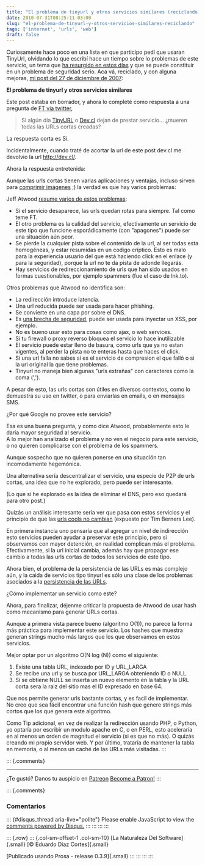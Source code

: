 ```yaml
---
title: "El problema de tinyurl y otros servicios similares (reciclando)"
date: 2010-07-31T08:25:11-03:00
slug: "el-problema-de-tinyurl-y-otros-servicios-similares-reciclando"
tags: ['internet', 'urls', 'web']
draft: false
---
```

 
Curiosamente hace poco en una lista en que participo pedí que usaran
TinyUrl, olvidando lo que escribí hace un tiempo sobre lo problemas de
este servicio, un tema que [ha resurgido en estos días](http://adactio.com/journal/1566) y que se puede constituir en un
problema de seguridad serio. Aca vá, reciclado, y con alguna mejoras,
[mi post del 27 de diciembre de 2007](/2007/12/el-problema-de-tinyurl-y-otros-servicios.html):

**El problema de tinyurl y otros servicios similares**

Este post estaba en borrador, y ahora lo completé como respuesta a una
pregunta de [FT via twitter](http://twitter.com/Francotirador),

> Si algún día [TinyURL](http://www.tinyurl.com/) o
> [Dev.cl](http://www.dev.cl/) dejan de prestar servicio\... ¿mueren
> todas las URLs cortas creadas?

La respuesta corta es Sí.

Incidentalmente, cuando traté de acortar la url de este post dev.cl me
devolvio la url <http://dev.cl/>.

Ahora la respuesta entretenida:

Aunque las urls cortas tienen varias aplicaciones y ventajas, incluso
sirven para [comprimir
imágenes](http://www.lnds.net/2006/12/wpeg_el_mejor_algoritmo_de_compresion.html)
;) la verdad es que hay varios problemas:

Jeff Atwood [resume varios de estos
problemas](http://www.codinghorror.com/blog/archives/000935.html):

-   Si el servicio desaparece, las urls quedan rotas para siempre. Tal
    como teme FT.
-   El otro problema es la calidad del servicio, efectivamente un
    servicio de este tipo que funcione esporádicamente (con
    \"apagones\") puede ser una situación aún peor.
-   Se pierde la cualquier pista sobre el contenido de la url, al ser
    todas esta homogéneas, y estar resumidas en un codigo críptico. Esto
    es malo para la experiencia usuario del que está haciendo click en
    el enlace (y para la seguridad), porque la url no te da pista de
    adonde llegarás.
-   Hay servicios de redireccionamiento de urls que han sido usados en
    formas cuestionables, por ejemplo spammers (fue el caso de lnk.to).

Otros problemas que Atwood no identifica son:

-   La redirección introduce latencia.
-   Una url reducida puede ser usada para hacer phishing.
-   Se convierte en una capa por sobre el DNS.
-   Es [una brecha de
    seguridad](http://unweary.com/2009/04/the-security-implications-of-url-shortening-services.html),
    puede ser usada para inyectar un XSS, por ejemplo.
-   No es bueno usar esto para cosas como ajax, o web services.
-   Si tu firewall o proxy reverso bloquea el servicio lo hace
    inutilizable
-   El servicio puede estar lleno de basura, como urls que ya no estan
    vigentes, al perder la pista no te enteras hasta que haces el click.
-   Si una url falla no sabes si es el servicio de compresion el que
    falló o si la url original la que tiene problemas.
-   Tinyurl no maneja bien algunas \"urls extrañas\" con caracteres como
    la coma (\',\').

A pesar de esto, las urls cortas son útiles en diversos contextos, como
lo demuestra su uso en twitter, o para enviarlas en emails, o en
mensajes SMS.

¿Por qué Google no provee este servicio?

Esa es una buena pregunta, y como dice Atwood, probablemente esto le
daría mayor seguridad al servicio.\
A lo mejor han analizado el problema y no ven el negocio para este
servicio, o no quieren complicarse con el problema de los spammers.

Aunque sospecho que no quieren ponerse en una situación tan
incomodamente hegemónica.

Una alternativa sería descentralizar el servicio, una especie de P2P de
urls cortas, una idea que no he explorado, pero puede ser interesante.

(Lo que sí he explorado es la idea de eliminar el DNS, pero eso quedará
para otro post.)

Quizás un análisis interesante sería ver que pasa con estos servicios y
el principio de que las [urls cools no
cambian](http://www.w3.org/Provider/Style/URI) (expuesto por Tim Berners
Lee).

En primera instancia uno pensaría que al agregar un nivel de indirección
esto servicios pueden ayudar a preservar este principio, pero si
observamos con mayor detención, en realidad complican más el problema.\
Efectivamente, si la url inicial cambia, además hay que propagar ese
cambio a todas las urls cortas de todos los servicios de este tipo.

Ahora bien, el problema de la persistencia de las URLs es más complejo
aún, y la caida de servicios tipo tinyurl es sólo una clase de los
problemas asociados a la [persistencia de las
URLs](http://www.w3.org/DesignIssues/PersistentDomains.html).

¿Cómo implementar un servicio como este?

Ahora, para finalizar, déjenme criticar la propuesta de Atwood de usar
hash como mecanismo para generar URLs cortas.

Aunque a primera vista parece bueno (algoritmo O(1)), no parece la forma
más práctica para implementar este servicio. Los hashes que muestra
generan strings mucho más largos que los que observamos en estos
servicios.

Mejor optar por un algoritmo O(N log (N)) como el siguiente:

1.  Existe una tabla URL, indexado por ID y URL\_LARGA
2.  Se recibe una url y se busca por URL\_LARGA obteniendo ID o NULL.
3.  Si se obtiene NULL se inserta un nuevo elemento en la tabla y la URL
    corta sera la raiz del sitio mas el ID expresado en base 64.

Que nos permite generar urls bastante cortas, y es facil de
implementar.\
No creo que sea fácil encontrar una función hash que genere strings más
cortos que los que genera este algoritmo.

Como Tip adicional, en vez de realizar la redirección usando PHP, o
Python, yo optaría por escribir un modulo apache en C, o en PERL, esto
aceleraría en al menos un orden de magnitud el servicio (si es que no
más). O quizás creando mi propio servidor web. Y por último, trataría de
mantener la tabla en memoria, o al menos un caché de las URLs más
visitadas.
:::

::: {.comments}

------------------------------------------------------------------------

¿Te gustó? Danos tu auspicio en [Patreon](https://www.patreon.com/lnds)
[Become a Patron!](https://www.patreon.com/bePatron?u=6503283)
:::

::: {.comments}
### Comentarios

::: {#disqus_thread aria-live="polite"}
Please enable JavaScript to view the [comments powered by
Disqus.](https://disqus.com/?ref_noscript)
:::
:::
:::
:::

::: {.row}
::: {.col-sm-offset-1 .col-sm-10}
[La Naturaleza Del Software]{.small} [© Eduardo Diaz Cortes]{.small}

[Publicado usando Prosa - release 0.3.9]{.small}
:::
:::
:::
:::
